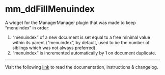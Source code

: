 # mm_ddFillMenuindex

A widget for the ManagerManager plugin that was made to keep “menuindex” in order:
1. “menuindex” of a new document is set equal to a free minimal value within its parent (“menuindex”, by default, used to be the number of siblings which was not always preferred).
2. “menuindex” is incremented automatically by 1 on document duplicate.
___
Visit the following [link](http://code.divandesign.biz/modx/mm_ddfillmenuindex) to read the documentation, instructions & changelog.